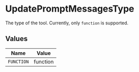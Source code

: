 # UpdatePromptMessagesType

The type of the tool. Currently, only `function` is supported.


## Values

| Name       | Value      |
| ---------- | ---------- |
| `FUNCTION` | function   |